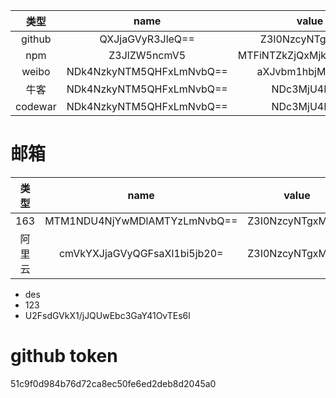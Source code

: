|  类型   |           name           |          value           |
| :-----: | :----------------------: | :----------------------: |
| github  |     QXJjaGVyR3JleQ==     |     Z3I0NzcyNTgxMg==     |
|   npm   |       Z3JlZW5ncmV5       | MTFiNTZkZjQxMjk2NzI2YQ== |
|  weibo  | NDk4NzkyNTM5QHFxLmNvbQ== |     aXJvbm1hbjMwMDA=     |
|  牛客   | NDk4NzkyNTM5QHFxLmNvbQ== |       NDc3MjU4MTI=       |
| codewar | NDk4NzkyNTM5QHFxLmNvbQ== |       NDc3MjU4MTI=       |

# 邮箱

|  类型  |             name             |      value       |
| :----: | :--------------------------: | :--------------: |
|  163   | MTM1NDU4NjYwMDlAMTYzLmNvbQ== | Z3I0NzcyNTgxMg== |
| 阿里云 | cmVkYXJjaGVyQGFsaXl1bi5jb20= | Z3I0NzcyNTgxMg== |

- des
- 123
- U2FsdGVkX1/jJQUwEbc3GaY41OvTEs6l

# github token

51c9f0d984b76d72ca8ec50fe6ed2deb8d2045a0
